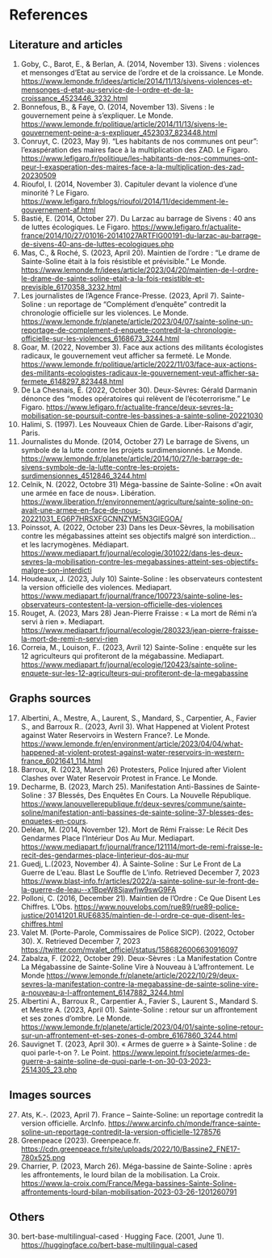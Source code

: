 # References
## Literature and articles
1. Goby, C., Barot, E., & Berlan, A. (2014, November 13). Sivens : violences et mensonges d’Etat au service de l’ordre et de la croissance. Le Monde. https://www.lemonde.fr/idees/article/2014/11/13/sivens-violences-et-mensonges-d-etat-au-service-de-l-ordre-et-de-la-croissance_4523446_3232.html 
2. Bonnefous, B., & Faye, O. (2014, November 13). Sivens : le gouvernement peine à s’expliquer. Le Monde. https://www.lemonde.fr/politique/article/2014/11/13/sivens-le-gouvernement-peine-a-s-expliquer_4523037_823448.html 
3. Conruyt, C. (2023, May 9). “Les habitants de nos communes ont peur”: l’exaspération des maires face à la multiplication des ZAD. Le Figaro. https://www.lefigaro.fr/politique/les-habitants-de-nos-communes-ont-peur-l-exasperation-des-maires-face-a-la-multiplication-des-zad-20230509  
4. Rioufol, I. (2014, November 3). Capituler devant la violence d’une minorité ? Le Figaro. https://www.lefigaro.fr/blogs/rioufol/2014/11/decidemment-le-gouvernement-af.html 
5. Bastié, E. (2014, October 27). Du Larzac au barrage de Sivens : 40 ans de luttes écologiques. Le Figaro. https://www.lefigaro.fr/actualite-france/2014/10/27/01016-20141027ARTFIG00191-du-larzac-au-barrage-de-sivens-40-ans-de-luttes-ecologiques.php 
6. Mas, C., & Roché, S. (2023, April 20). Maintien de l’ordre : “Le drame de Sainte-Soline était à la fois résistible et prévisible.” Le Monde. https://www.lemonde.fr/idees/article/2023/04/20/maintien-de-l-ordre-le-drame-de-sainte-soline-etait-a-la-fois-resistible-et-previsible_6170358_3232.html 
7. Les journalistes de l’Agence France-Presse. (2023, April 7). Sainte-Soline : un reportage de “Complément d’enquête” contredit la chronologie officielle sur les violences. Le Monde. https://www.lemonde.fr/planete/article/2023/04/07/sainte-soline-un-reportage-de-complement-d-enquete-contredit-la-chronologie-officielle-sur-les-violences_6168673_3244.html 
8. Goar, M. (2022, November 3). Face aux actions des militants écologistes radicaux, le gouvernement veut afficher sa fermeté. Le Monde. https://www.lemonde.fr/politique/article/2022/11/03/face-aux-actions-des-militants-ecologistes-radicaux-le-gouvernement-veut-afficher-sa-fermete_6148297_823448.html
9. De La Chesnais, É. (2022, October 30). Deux-Sèvres: Gérald Darmanin dénonce des “modes opératoires qui relèvent de l’écoterrorisme.” Le Figaro. https://www.lefigaro.fr/actualite-france/deux-sevres-la-mobilisation-se-poursuit-contre-les-bassines-a-sainte-soline-20221030
10. Halimi, S. (1997). Les Nouveaux Chien de Garde. Liber-Raisons d'agir, Paris.
11. Journalistes du Monde. (2014, October 27) Le barrage de Sivens, un symbole de la lutte contre les projets surdimensionnés. Le Monde. https://www.lemonde.fr/planete/article/2014/10/27/le-barrage-de-sivens-symbole-de-la-lutte-contre-les-projets-surdimensionnes_4512846_3244.html 
12. Celnik, N. (2022, Octobre 31) Méga-bassine de Sainte-Soline : «On avait une armée en face de nous». Libération. https://www.liberation.fr/environnement/agriculture/sainte-soline-on-avait-une-armee-en-face-de-nous-20221031_EG6P7HRSXFGCNNZYM5N3GIEGOA/ 
13. Poinssot, A. (2022, October 23) Dans les Deux-Sèvres, la mobilisation contre les mégabassines atteint ses objectifs malgré son interdiction... et les lacrymogènes. Médiapart. https://www.mediapart.fr/journal/ecologie/301022/dans-les-deux-sevres-la-mobilisation-contre-les-megabassines-atteint-ses-objectifs-malgre-son-interdicti 
14. Houdeaux, J. (2023, July 10) Sainte-Soline : les observateurs contestent la version officielle des violences. Mediapart. https://www.mediapart.fr/journal/france/100723/sainte-soline-les-observateurs-contestent-la-version-officielle-des-violences 
15. Rouget, A. (2023, Mars 28) Jean-Pierre Fraisse : « La mort de Rémi n’a servi à rien ». Mediapart. https://www.mediapart.fr/journal/ecologie/280323/jean-pierre-fraisse-la-mort-de-remi-n-servi-rien
16. Correia, M., Louison, F.. (2023, Avril 12) Sainte-Soline : enquête sur les 12 agriculteurs qui profiteront de la mégabassine. Mediapart. https://www.mediapart.fr/journal/ecologie/120423/sainte-soline-enquete-sur-les-12-agriculteurs-qui-profiteront-de-la-megabassine 
## Graphs sources
17. Albertini, A., Mestre, A., Laurent, S., Mandard, S., Carpentier, A., Favier S., and Barroux R.. (2023, Avril 3). What Happened at Violent Protest against Water Reservoirs in Western France?. Le Monde. https://www.lemonde.fr/en/environment/article/2023/04/04/what-happened-at-violent-protest-against-water-reservoirs-in-western-france_6021641_114.html
18. Barroux, R. (2023, March 26)  Protesters, Police Injured after Violent Clashes over Water Reservoir Protest in France. Le Monde.
19. Decharme, B. (2023, March 25). Manifestation Anti-Bassines de Sainte-Soline : 37 Blessés, Des Enquêtes En Cours. La Nouvelle République. https://www.lanouvellerepublique.fr/deux-sevres/commune/sainte-soline/manifestation-anti-bassines-de-sainte-soline-37-blesses-des-enquetes-en-cours.
20. Deléan, M. (2014, November 12). Mort de Rémi Fraisse: Le Récit Des Gendarmes Place l’Intérieur Dos Au Mur. Mediapart. https://www.mediapart.fr/journal/france/121114/mort-de-remi-fraisse-le-recit-des-gendarmes-place-linterieur-dos-au-mur
21. Guedj, L.(2023, November 4). À Sainte-Soline : Sur Le Front de La Guerre de L’eau. Blast Le Souffle de L’info. Retrieved December 7, 2023 https://www.blast-info.fr/articles/2022/a-sainte-soline-sur-le-front-de-la-guerre-de-leau--x1BpeW8Sjawfjw9swG9FA
22. Polloni, C. (2016, December 21). Maintien de l’Ordre : Ce Que Disent Les Chiffres. L’Obs. https://www.nouvelobs.com/rue89/rue89-police-justice/20141201.RUE6835/maintien-de-l-ordre-ce-que-disent-les-chiffres.html
23. Valet M. (Porte-Parole, Commissaires de Police SICP). (2022, October 30). X. Retrieved December 7, 2023 https://twitter.com/mvalet_officiel/status/1586826006630916097
24. Zabalza, F. (2022, October 29). Deux-Sèvres : La Manifestation Contre La Mégabassine de Sainte-Soline Vire à Nouveau à L’affrontement. Le Monde https://www.lemonde.fr/planete/article/2022/10/29/deux-sevres-la-manifestation-contre-la-megabassine-de-sainte-soline-vire-a-nouveau-a-l-affrontement_6147882_3244.html
25. Albertini A., Barroux R., Carpentier A., Favier S., Laurent S., Mandard S. et Mestre A. (2023, April 01). Sainte-Soline : retour sur un affrontement et ses zones d’ombre. Le Monde. https://www.lemonde.fr/planete/article/2023/04/01/sainte-soline-retour-sur-un-affrontement-et-ses-zones-d-ombre_6167860_3244.html
26. Sauvignet T. (2023, April 30). « Armes de guerre » à Sainte-Soline : de quoi parle-t-on ?. Le Point. https://www.lepoint.fr/societe/armes-de-guerre-a-sainte-soline-de-quoi-parle-t-on-30-03-2023-2514305_23.php
## Images sources
27. Ats, K.-. (2023, April 7). France – Sainte-Soline: un reportage contredit la version officielle. ArcInfo. https://www.arcinfo.ch/monde/france-sainte-soline-un-reportage-contredit-la-version-officielle-1278576
28. Greenpeace (2023). Greenpeace.fr. https://cdn.greenpeace.fr/site/uploads/2022/10/Bassine2_FNE17-780x525.png
29. Charrier, P. (2023, March 26). Méga-bassine de Sainte-Soline : après les affrontements, le lourd bilan de la mobilisation. La Croix. https://www.la-croix.com/France/Mega-bassines-Sainte-Soline-affrontements-lourd-bilan-mobilisation-2023-03-26-1201260791
## Others
30. bert-base-multilingual-cased · Hugging Face. (2001, June 1). https://huggingface.co/bert-base-multilingual-cased
